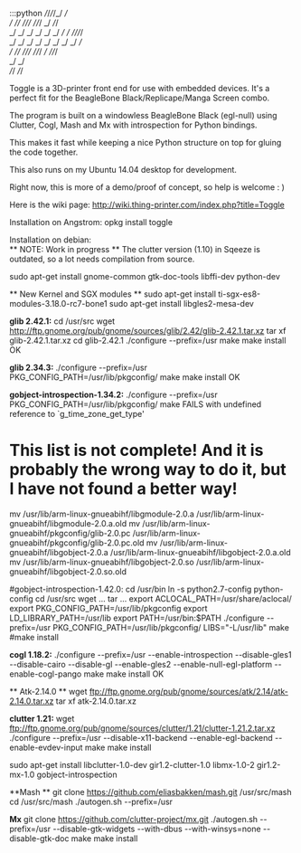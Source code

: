 :::python
    _/_/_/_/_/                              _/         
       _/      _/_/      _/_/_/    _/_/_/  _/    _/_/     
      _/    _/    _/  _/    _/  _/    _/  _/  _/_/_/_/    
     _/    _/    _/  _/    _/  _/    _/  _/  _/            
    _/      _/_/      _/_/_/    _/_/_/  _/    _/_/_/         
                         _/        _/                               
                    _/_/      _/_/                                  

Toggle is a 3D-printer front end for use with embedded devices. 
It's a perfect fit for the BeagleBone Black/Replicape/Manga Screen combo.

The program is built on a windowless BeagleBone Black (egl-null) using Clutter, 
Cogl, Mash and Mx with introspection for Python bindings. 

This makes it fast while keeping a nice Python structure on top for gluing the 
code together. 

This also runs on my Ubuntu 14.04 desktop for development. 

Right now, this is more of a demo/proof of concept, so help is welcome : )

Here is the wiki page: http://wiki.thing-printer.com/index.php?title=Toggle

Installation on Angstrom: 
opkg install toggle

Installation on debian:  
** NOTE: Work in progress **
The clutter version (1.10) in Sqeeze is outdated, so a lot needs compilation from source. 

  sudo apt-get install gnome-common gtk-doc-tools libffi-dev python-dev

** New Kernel and SGX modules **
  sudo apt-get install ti-sgx-es8-modules-3.18.0-rc7-bone1 
  sudo apt-get install libgles2-mesa-dev

**glib 2.42.1:**
  cd /usr/src
  wget  http://ftp.gnome.org/pub/gnome/sources/glib/2.42/glib-2.42.1.tar.xz
  tar xf glib-2.42.1.tar.xz
  cd glib-2.42.1
  ./configure --prefix=/usr
  make
  make install
OK

**glib 2.34.3:**
 ./configure --prefix=/usr PKG_CONFIG_PATH=/usr/lib/pkgconfig/
make
make install
OK 

**gobject-introspection-1.34.2:**
./configure --prefix=/usr PKG_CONFIG_PATH=/usr/lib/pkgconfig/
make
FAILS with undefined reference to `g_time_zone_get_type'

# This list is not complete! And it is probably the wrong way to do it, but I have not found a better way!
mv /usr/lib/arm-linux-gnueabihf/libgmodule-2.0.a /usr/lib/arm-linux-gnueabihf/libgmodule-2.0.a.old
mv /usr/lib/arm-linux-gnueabihf/pkgconfig/glib-2.0.pc /usr/lib/arm-linux-gnueabihf/pkgconfig/glib-2.0.pc.old
mv /usr/lib/arm-linux-gnueabihf/libgobject-2.0.a /usr/lib/arm-linux-gnueabihf/libgobject-2.0.a.old
mv /usr/lib/arm-linux-gnueabihf/libgobject-2.0.so /usr/lib/arm-linux-gnueabihf/libgobject-2.0.so.old


#gobject-introspection-1.42.0:
cd /usr/bin
ln -s python2.7-config python-config
cd /usr/src
wget ...
tar ...
export ACLOCAL_PATH=/usr/share/aclocal/
export PKG_CONFIG_PATH=/usr/lib/pkgconfig
export LD_LIBRARY_PATH=/usr/lib
export PATH=/usr/bin:$PATH
./configure --prefix=/usr PKG_CONFIG_PATH=/usr/lib/pkgconfig/ LIBS="-L/usr/lib"
make
#make install 


**cogl 1.18.2:**
./configure --prefix=/usr --enable-introspection --disable-gles1 --disable-cairo --disable-gl --enable-gles2 --enable-null-egl-platform --enable-cogl-pango
make 
make install 
OK

** Atk-2.14.0 **
wget ftp://ftp.gnome.org/pub/gnome/sources/atk/2.14/atk-2.14.0.tar.xz
tar xf atk-2.14.0.tar.xz


**clutter 1.21:**
wget ftp://ftp.gnome.org/pub/gnome/sources/clutter/1.21/clutter-1.21.2.tar.xz
./configure --prefix=/usr --disable-x11-backend  --enable-egl-backend --enable-evdev-input
make 
make install


sudo apt-get install libclutter-1.0-dev gir1.2-clutter-1.0 libmx-1.0-2 gir1.2-mx-1.0 gobject-introspection

**Mash **
git clone https://github.com/eliasbakken/mash.git /usr/src/mash
cd /usr/src/mash
./autogen.sh --prefix=/usr

**Mx**
git clone https://github.com/clutter-project/mx.git
./autogen.sh --prefix=/usr --disable-gtk-widgets --with-dbus --with-winsys=none --disable-gtk-doc
make
make install